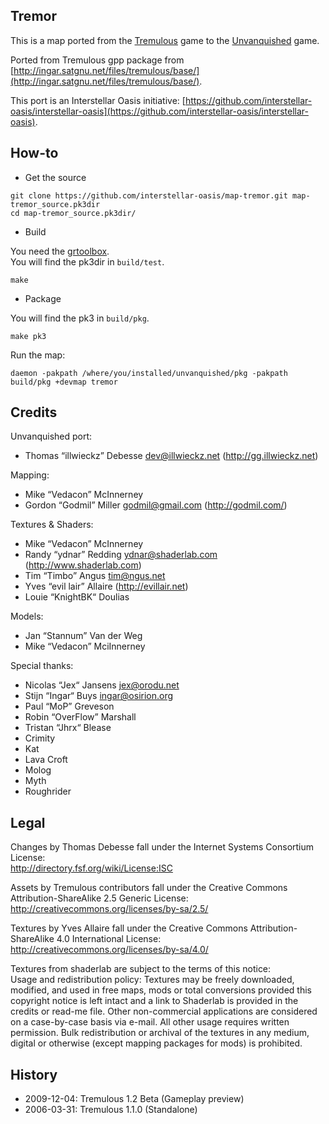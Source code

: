 Tremor
------

This is a map ported from the [Tremulous](http://tremulous.net/) game to the [Unvanquished](https://www.unvanquished.net/) game.

Ported from Tremulous gpp package from [http://ingar.satgnu.net/files/tremulous/base/](http://ingar.satgnu.net/files/tremulous/base/).

This port is an Interstellar Oasis initiative: [https://github.com/interstellar-oasis/interstellar-oasis](https://github.com/interstellar-oasis/interstellar-oasis).

How-to
------

* Get the source

```
git clone https://github.com/interstellar-oasis/map-tremor.git map-tremor_source.pk3dir
cd map-tremor_source.pk3dir/
```

* Build

You need the [grtoolbox](https://github.com/illwieckz/grtoolbox).  
You will find the pk3dir in `build/test`.

```
make
```

* Package

You will find the pk3 in `build/pkg`.

```
make pk3
```

Run the map:

```
daemon -pakpath /where/you/installed/unvanquished/pkg -pakpath build/pkg +devmap tremor
```

Credits
-------

Unvanquished port:

* Thomas “illwieckz” Debesse <dev@illwieckz.net> (http://gg.illwieckz.net)

Mapping:

* Mike “Vedacon” McInnerney
* Gordon “Godmil” Miller <godmil@gmail.com> (http://godmil.com/)

Textures & Shaders:

* Mike “Vedacon” McInnerney
* Randy “ydnar” Redding <ydnar@shaderlab.com> (http://www.shaderlab.com)
* Tim “Timbo” Angus <tim@ngus.net>
* Yves “evil lair” Allaire (http://evillair.net)
* Louie “KnightBK“ Doulias

Models:

* Jan “Stannum” Van der Weg
* Mike “Vedacon” MciInnerney

Special thanks:

* Nicolas “Jex“ Jansens <jex@orodu.net>
* Stijn “Ingar“ Buys <ingar@osirion.org>
* Paul “MoP” Greveson
* Robin “OverFlow” Marshall
* Tristan “Jhrx“ Blease
* Crimity
* Kat
* Lava Croft
* Molog
* Myth
* Roughrider

Legal
-----

Changes by Thomas Debesse fall under the Internet Systems Consortium License:  
http://directory.fsf.org/wiki/License:ISC

Assets by Tremulous contributors fall under the Creative Commons Attribution-ShareAlike 2.5 Generic License:  
http://creativecommons.org/licenses/by-sa/2.5/

Textures by Yves Allaire fall under the Creative Commons Attribution-ShareAlike 4.0 International License:  
http://creativecommons.org/licenses/by-sa/4.0/

Textures from shaderlab are subject to the terms of this notice:  
Usage and redistribution policy: Textures may be freely downloaded, modified, and used in free maps, mods or total conversions provided this copyright notice is left intact and a link to Shaderlab is provided in the credits or read-me file. Other non-commercial applications are considered on a case-by-case basis via e-mail. All other usage requires written permission. Bulk redistribution or archival of the textures in any medium, digital or otherwise (except mapping packages for mods) is prohibited.

History
-------

* 2009-12-04:	Tremulous 1.2 Beta (Gameplay preview)
* 2006-03-31:	Tremulous 1.1.0 (Standalone)
